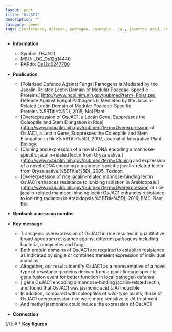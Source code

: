 ```yaml
---
layout: post
title: "OsJAC1"
description: ""
category: genes
tags: [resistance, defense, pathogen, jasmonic,  ja , jasmonic acid, JA, jasmonate, methyl jasmonate]
---
```


* **Information**  
    + Symbol: OsJAC1  
    + MSU: [LOC_Os12g14440](http://rice.plantbiology.msu.edu/cgi-bin/ORF_infopage.cgi?orf=LOC_Os12g14440)  
    + RAPdb: [Os12g0247700](http://rapdb.dna.affrc.go.jp/viewer/gbrowse_details/irgsp1?name=Os12g0247700)  

* **Publication**  
    + [Polarized Defence Against Fungal Pathogens Is Mediated by the Jacalin-Related Lectin Domain of Modular Poaceae-Specific Proteins.](http://www.ncbi.nlm.nih.gov/pubmed?term=Polarized Defence Against Fungal Pathogens Is Mediated by the Jacalin-Related Lectin Domain of Modular Poaceae-Specific Proteins.%5BTitle%5D), 2015, Mol Plant.
    + [Overexpression of OsJAC1, a Lectin Gene, Suppresses the Coleoptile and Stem Elongation in Rice](http://www.ncbi.nlm.nih.gov/pubmed?term=Overexpression of OsJAC1, a Lectin Gene, Suppresses the Coleoptile and Stem Elongation in Rice%5BTitle%5D), 2007, Journal of Integrative Plant Biology.
    + [Cloning and expression of a novel cDNA encoding a mannose-specific jacalin-related lectin from Oryza sativa.](http://www.ncbi.nlm.nih.gov/pubmed?term=Cloning and expression of a novel cDNA encoding a mannose-specific jacalin-related lectin from Oryza sativa.%5BTitle%5D), 2005, Toxicon.
    + [Overexpression of rice jacalin-related mannose-binding lectin OsJAC1 enhances resistance to ionizing radiation in Arabidopsis.](http://www.ncbi.nlm.nih.gov/pubmed?term=Overexpression of rice jacalin-related mannose-binding lectin OsJAC1 enhances resistance to ionizing radiation in Arabidopsis.%5BTitle%5D), 2019, BMC Plant Biol.

* **Genbank accession number**  

* **Key message**  
    + Transgenic overexpression of OsJAC1 in rice resulted in quantitative broad-spectrum resistance against different pathogens including bacteria, oomycetes and fungi
    + Both protein domains of OsJAC1 are required to establish resistance as indicated by single or combined transient expression of individual domains
    + Altogether, our results identify OsJAC1 as a representative of a novel type of resistance proteins derived from a plant-lineage specific gene fusion event for better function in local pathogen defense
    + ) gene OsJAC1 encoding a mannose-binding jacalin-related lectin, and found that OsJAC1 was jasmonic acid (JA) inducible
    + In addition, compared with coleoptiles of wild-type plants, those of OsJAC1 overexpression rice were more sensitive to JA treatment
    + And methyl jasmonate could induce the expression of OsJAC1

* **Connection**  

[//]: # * **Key figures**  


